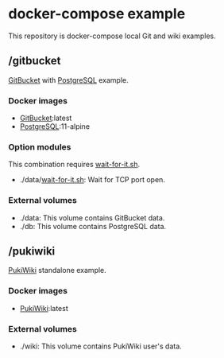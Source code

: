 # docker-compose example

This repository is docker-compose local Git and wiki examples.

## /gitbucket

[GitBucket](https://gitbucket.github.io/) with [PostgreSQL](https://www.postgresql.org/) example.

### Docker images

- [GitBucket](https://hub.docker.com/r/gitbucket/gitbucket):latest
- [PostgreSQL](https://hub.docker.com/_/postgres):11-alpine

### Option modules

This combination requires [wait-for-it.sh](https://github.com/vishnubob/wait-for-it).

- ./data/[wait-for-it.sh](https://raw.githubusercontent.com/vishnubob/wait-for-it/master/wait-for-it.sh): Wait for TCP port open.

### External volumes

- ./data: This volume contains GitBucket data.
- ./db: This volume contains PostgreSQL data.

## /pukiwiki

[PukiWiki](https://pukiwiki.osdn.jp/) standalone example.

### Docker images

- [PukiWiki](https://hub.docker.com/r/pengo/pukiwiki):latest

### External volumes

- ./wiki: This volume contains PukiWiki user's data.
